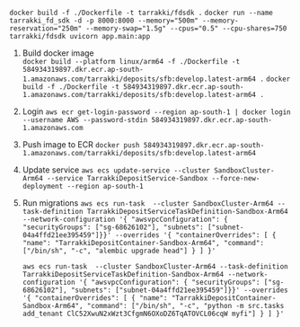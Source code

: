 `docker build -f ./Dockerfile -t tarrakki/fdsdk .`
`docker run --name tarrakki_fd_sdk -d -p 8000:8000 --memory="500m" --memory-reservation="250m" --memory-swap="1.5g" --cpus="0.5" --cpu-shares=750 tarrakki/fdsdk uvicorn app.main:app`


1. Build docker image<br>
   `docker build --platform linux/arm64 -f ./Dockerfile -t 584934319897.dkr.ecr.ap-south-1.amazonaws.com/tarrakki/deposits/sfb:develop.latest-arm64 .`
   `docker build -f ./Dockerfile -t 584934319897.dkr.ecr.ap-south-1.amazonaws.com/tarrakki/deposits/sfb:develop.latest-arm64 .`
2. Login
   `aws ecr get-login-password --region ap-south-1 | docker login --username AWS --password-stdin 584934319897.dkr.ecr.ap-south-1.amazonaws.com`
3. Push image to ECR
   `docker push 584934319897.dkr.ecr.ap-south-1.amazonaws.com/tarrakki/deposits/sfb:develop.latest-arm64`
4. Update service
   `aws ecs update-service --cluster SandboxCluster-Arm64 --service TarrakkiDepositService-Sandbox --force-new-deployment --region ap-south-1`
5. Run migrations
   `aws ecs run-task  --cluster SandboxCluster-Arm64 --task-definition TarrakkiDepositServiceTaskDefinition-Sandbox-Arm64 --network-configuration '{ "awsvpcConfiguration": { "securityGroups": ["sg-68626102"], "subnets": ["subnet-04a4ffd21ee395459"]}}' --overrides '{ "containerOverrides": [ { "name": "TarrakkiDepositContainer-Sandbox-Arm64", "command": ["/bin/sh", "-c", "alembic upgrade head"] } ] }'`


   `aws ecs run-task  --cluster SandboxCluster-Arm64 --task-definition TarrakkiDepositServiceTaskDefinition-Sandbox-Arm64 --network-configuration '{ "awsvpcConfiguration": { "securityGroups": ["sg-68626102"], "subnets": ["subnet-04a4ffd21ee395459"]}}' --overrides '{ "containerOverrides": [ { "name": "TarrakkiDepositContainer-Sandbox-Arm64", "command": ["/bin/sh", "-c", "python -m src.tasks add_tenant ClC52XwuN2xWzt3CfgmN6OXoDZ6TqATOVCL06cqW myfi"] } ] }'`
